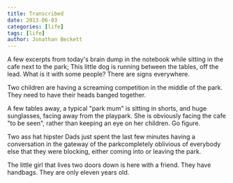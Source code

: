 ```yaml
---
title: Transcribed
date: 2013-06-03
categories: [life]
tags: [life]
author: Jonathan Beckett
---
```


A few excerpts from today's brain dump in the notebook while sitting in the cafe next to the park; This little dog is running between the tables, off the lead. What is it with some people? There are signs everywhere.

Two children are having a screaming competition in the middle of the park. They need to have their heads banged together.

A few tables away, a typical "park mum" is sitting in shorts, and huge sunglasses, facing away from the playpark. She is obviously facing the cafe "to be seen", rather than keeping an eye on her children. Go figure.

Two ass hat hipster Dads just spent the last few minutes having a conversation in the gateway of the parkcompletely oblivious of everybody else that they were blocking, either coming into or leaving the park.

The little girl that lives two doors down is here with a friend. They have handbags. They are only eleven years old.